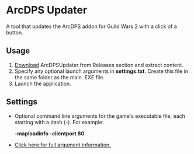 # ArcDPS Updater
A tool that updates the ArcDPS addon for Guild Wars 2 with a click of a button.

## Usage

1. [Download](https://github.com/janfincke/ArcDPSUpdater/releases/latest) ArcDPSUpdater from Releases section and extract content.
2. Specify any optional launch arguments in **settings.txt**. Create this file in the same folder as the main .EXE file.
3. Launch the application.

## Settings

  * Optional command line arguments for the game's executable file, each starting with a dash (-). For example:

     **-maploadinfo -clientport 80**
  * [Click here for full argument information.](https://wiki.guildwars2.com/wiki/Command_line_arguments)


